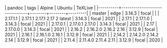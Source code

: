 | pandoc   | tags                          | Alpine | Ubuntu | TeXLive |
|----------+-------------------------------+--------+--------+---------|
| master   | edge                          | 3.14.3 | focal  |         |
| 2.17.1.1 | 2.17.1.1 2.17.1 2.17 2 latest | 3.14.3 | focal  |    2021 |
| 2.17.1   | 2.17.1.0                      | 3.14.3 | focal  |    2021 |
| 2.17.0.1 | 2.17.0.1 2.17.0               | 3.14.3 | focal  |    2021 |
| 2.17     | 2.17.0.0                      | 3.14.3 | focal  |    2021 |
| 2.16.2   | 2.16.2.0 2.16.2 2.16          | 3.12.9 | focal  |    2021 |
| 2.16.1   | 2.16.1.0 2.16.1               | 3.12.9 | focal  |    2021 |
| 2.14.2   | 2.14.2.0 2.14.2 2.14          | 3.12.9 | focal  |    2021 |
| 2.11.4   | 2.11.4.0 2.11.4 2.11          | 3.12.9 | focal  |    2020 |
